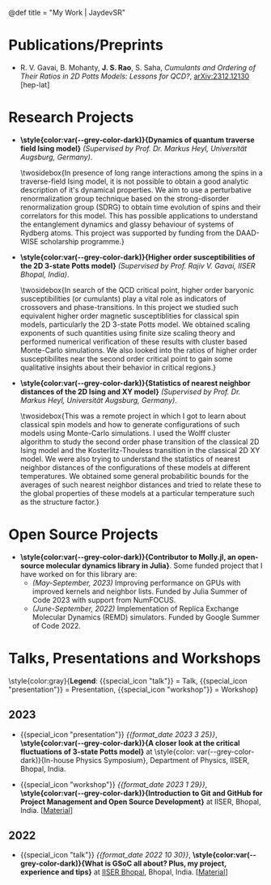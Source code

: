 @def title = "My Work | JaydevSR"

<!-- ------------------
      PUBLICATIONS SECTION
     ------------------ -->
# Publications/Preprints

- R. V. Gavai, B. Mohanty, **J. S. Rao**, S. Saha, _Cumulants and Ordering of Their Ratios in 2D Potts Models: Lessons for QCD?_, [arXiv:2312.12130](http://arxiv.org/abs/2312.12130) [hep-lat]


<!-- ------------------
      PROJECTS SECTION
     ------------------ -->
# Research Projects

- **\style{color:var(--grey-color-dark)}{Dynamics of quantum traverse field Ising model}** _(Supervised by Prof. Dr. Markus Heyl, Universität Augsburg, Germany)_.
  
  \twosidebox{In presence of long range interactions among the spins in a traverse-field Ising model, it is not possible to obtain a good analytic description of it's dynamical properties. We aim to use a perturbative renormalization group technique based on the strong-disorder renormalization group (SDRG) to obtain time evolution of spins and their correlators for this model. This has possible applications to understand the entanglement dynamics and glassy behaviour of systems of Rydberg atoms. This project was supported by funding from the DAAD-WISE scholarship programme.}

- **\style{color:var(--grey-color-dark)}{Higher order susceptibilities of the 2D 3-state Potts model}** _(Supervised by Prof. Rajiv V. Gavai, IISER Bhopal, India)_.
  
  \twosidebox{In search of the QCD critical point, higher order baryonic susceptibilities (or cumulants) play a vital role as indicators of crossovers and phase-transitions. In this project we studied such equivalent higher order magnetic susceptiblities for classical spin models, particularly the 2D 3-state Potts model. We obtained scaling exponents of such quantities using finite size scaling theory and performed numerical verification of these results with cluster based Monte-Carlo simulations. We also looked into the ratios of higher order susceptibilites near the second order critical point to gain some qualitative insights about their behavior in critical regions.}

- **\style{color:var(--grey-color-dark)}{Statistics of nearest neighbor distances of the 2D Ising and XY model}** _(Supervised by Prof. Dr. Markus Heyl, Universität Augsburg, Germany)_.
  
  \twosidebox{This was a remote project in which I got to learn about classical spin models and how to generate configurations of such models using Monte-Carlo simulations. I used the Wolff cluster algorithm to study the second order phase transition of the classical 2D Ising model and the Kosterlitz-Thouless transition in the classical 2D XY model. We were also trying to understand the statistics of nearest neighbor distances of the configurations of these models at different temperatures. We obtained some general probabilitic bounds for the averages of such nearest neighbor distances and tried to relate these to the global properties of these models at a particular temperature such as the structure factor.}

# Open Source Projects

- **\style{color:var(--grey-color-dark)}{Contributor to Molly.jl, an open-source molecular dynamics library in Julia}**. Some funded project that I have worked on for this library are:
  - *(May-September, 2023)* Improving performance on GPUs with improved kernels and neighbor lists. Funded by Julia Summer of Code 2023 with support from NumFOCUS.
  - *(June-September, 2022)* Implementation of Replica Exchange Molecular Dynamics (REMD) simulators. Funded by Google Summer of Code 2022.

<!-- ------------------
      TALKS SECTION
     ------------------ -->
# Talks, Presentations and Workshops

\style{color:gray}{<b>Legend</b>: {{special_icon "talk"}} = Talk, {{special_icon "presentation"}} = Presentation, {{special_icon "workshop"}} = Workshop}

## 2023
- {{special_icon "presentation"}}  *{{format_date 2023 3 25}}*,  **\style{color:var(--grey-color-dark)}{A closer look at the critical fluctuations of 3-state Potts model}** at \style{color: var(--grey-color-dark)}{In-house Physics Symposium}, Department of Physics, IISER, Bhopal, India.

- {{special_icon "workshop"}}  *{{format_date 2023 1 29}}*,  **\style{color:var(--grey-color-dark)}{Introduction to Git and GitHub for Project Management and Open Source Development}** at IISER, Bhopal, India. [[Material](https://github.com/JaydevSR/intro-git-github-iiserb)]

## 2022
- {{special_icon "talk"}}  *{{format_date 2022 10 30}}*, **\style{color:var(--grey-color-dark)}{What is GSoC all about? Plus, my project, experience and tips}** at [IISER Bhopal](https://www.iiserb.ac.in/), Bhopal, India. [[Material](https://github.com/JaydevSR/GSoC_Interaction_IISERB)]